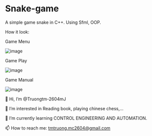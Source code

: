 # Snake-game
A simple game snake in C++. Using Sfml, OOP.

How it look:

Game Menu

![image](https://github.com/Truongtm-2604mJ/Snake-game/assets/139785662/5c963700-0036-42fc-851a-382af707f489)

Game Play

![image](https://github.com/Truongtm-2604mJ/Snake-game/assets/139785662/319dfd72-205f-4017-8774-f9913df885e7)

Game Manual

![image](https://github.com/Truongtm-2604mJ/Snake-game/assets/139785662/ca740d69-3d03-4145-8ff9-527055e73227)



👋 Hi, I’m @Truongtm-2604mJ

👀 I’m interested in Reading book, playing chinese chess,...

🌱 I’m currently learning CONTROL ENGINEERING AND AUTOMATION.

📫 How to reach me: tmtruong.mc2604@gmail.com

